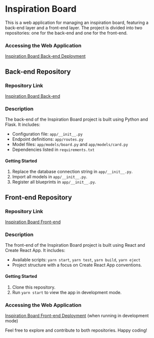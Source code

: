 # Inspiration Board

This is a web application for managing an inspiration board, featuring a back-end layer and a front-end layer. The project is divided into two repositories: one for the back-end and one for the front-end.

### Accessing the Web Application
[Inspiration Board Back-end Deployment](https://inspiration--board-bd6c80601d83.herokuapp.com/)


## Back-end Repository

### Repository Link
[Inspiration Board Back-end](https://github.com/Barbara-Bennett/back-end-inspiration-board)

### Description
The back-end of the Inspiration Board project is built using Python and Flask. It includes:

- Configuration file: `app/__init__.py`
- Endpoint definitions: `app/routes.py`
- Model files: `app/models/board.py` and `app/models/card.py`
- Dependencies listed in `requirements.txt`

#### Getting Started
1. Replace the database connection string in `app/__init__.py`.
2. Import all models in `app/__init__.py`.
3. Register all blueprints in `app/__init__.py`.


## Front-end Repository

### Repository Link
[Inspiration Board Front-end](https://github.com/Barbara-Bennett/front-end-inspiration-board)

### Description
The front-end of the Inspiration Board project is built using React and Create React App. It includes:

- Available scripts: `yarn start`, `yarn test`, `yarn build`, `yarn eject`
- Project structure with a focus on Create React App conventions.

#### Getting Started
1. Clone this repository.
2. Run `yarn start` to view the app in development mode.

### Accessing the Web Application
[Inspiration Board Front-end Deployment](http://localhost:3000) (when running in development mode)

Feel free to explore and contribute to both repositories. Happy coding!
